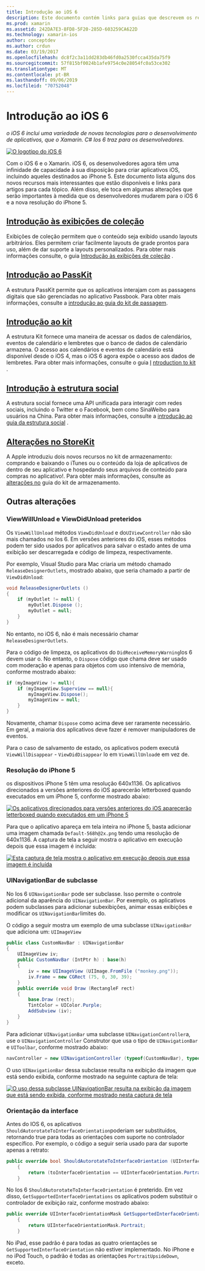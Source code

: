 ```yaml
---
title: Introdução ao iOS 6
description: Este documento contém links para guias que descrevem os recursos introduzidos no iOS 6. As exibições de coleção, PassKit, a estrutura social e as alterações em StoreKit são todas discutidas.
ms.prod: xamarin
ms.assetid: 242DA7E3-8FD8-5F20-285D-603259CA622D
ms.technology: xamarin-ios
author: conceptdev
ms.author: crdun
ms.date: 03/19/2017
ms.openlocfilehash: dc8f2c3a11dd283db46fd0a2530fcca435da75f9
ms.sourcegitcommit: 57f815bf0024b1afe9754c0e28054fc0a53ce302
ms.translationtype: MT
ms.contentlocale: pt-BR
ms.lasthandoff: 09/06/2019
ms.locfileid: "70752048"
---
```

# <a name="introduction-to-ios-6"></a>Introdução ao iOS 6

_o iOS 6 inclui uma variedade de novas tecnologias para o desenvolvimento de aplicativos, que o Xamarin. C# Ios 6 traz para os desenvolvedores._

[![](images/ios6-large.jpg "O logotipo do iOS 6")](images/ios6-large.jpg#lightbox)

Com o iOS 6 e o Xamarin. iOS 6, os desenvolvedores agora têm uma infinidade de capacidade à sua disposição para criar aplicativos iOS, incluindo aqueles destinados ao iPhone 5.
Este documento lista alguns dos novos recursos mais interessantes que estão disponíveis e links para artigos para cada tópico. Além disso, ele toca em algumas alterações que serão importantes à medida que os desenvolvedores mudarem para o iOS 6 e a nova resolução do iPhone 5.

## <a name="introduction-to-collection-viewsiosuser-interfacecontrolsuicollectionviewmd"></a>[Introdução às exibições de coleção](~/ios/user-interface/controls/uicollectionview.md)

Exibições de coleção permitem que o conteúdo seja exibido usando layouts arbitrários. Eles permitem criar facilmente layouts de grade prontos para uso, além de dar suporte a layouts personalizados. Para obter mais informações consulte, o guia [Introdução às exibições de coleção](~/ios/user-interface/controls/uicollectionview.md) [](~/ios/user-interface/controls/uicollectionview.md).

## <a name="introduction-to-passkitiosplatformpasskitmd"></a>[Introdução ao PassKit](~/ios/platform/passkit.md)

A estrutura PassKit permite que os aplicativos interajam com as passagens digitais que são gerenciadas no aplicativo Passbook. Para obter mais informações, consulte a [introdução ao guia do kit de passagem](~/ios/platform/passkit.md).

## <a name="introduction-to-eventkitiosplatformeventkitmd"></a>[Introdução ao kit](~/ios/platform/eventkit.md)

A estrutura Kit fornece uma maneira de acessar os dados de calendários, eventos de calendário e lembretes que o banco de dados de calendário armazena. O acesso aos calendários e eventos de calendário está disponível desde o iOS 4, mas o iOS 6 agora expõe o acesso aos dados de lembretes. Para obter mais informações, consulte o guia [I](~/ios/platform/eventkit.md) [ntroduction to kit](~/ios/platform/eventkit.md) .

## <a name="introduction-to-the-social-frameworkiosplatformsocial-frameworkmd"></a>[Introdução à estrutura social](~/ios/platform/social-framework.md)

A estrutura social fornece uma API unificada para interagir com redes sociais, incluindo o Twitter e o Facebook, bem como SinaWeibo para usuários na China. Para obter mais informações, consulte a [introdução ao guia da estrutura social](~/ios/platform/social-framework.md) .

## <a name="changes-to-storekitchanges-to-storekitmd"></a>[Alterações no StoreKit](changes-to-storekit.md)

A Apple introduziu dois novos recursos no kit de armazenamento: comprando e baixando o iTunes ou o conteúdo da loja de aplicativos de dentro de seu aplicativo e hospedando seus arquivos de conteúdo para compras no aplicativo!. Para obter mais informações, consulte as [alterações no](changes-to-storekit.md) guia do kit de armazenamento.

## <a name="other-changes"></a>Outras alterações

### <a name="viewwillunload-and-viewdidunload-deprecated"></a>ViewWillUnload e ViewDidUnload preteridos

Os `ViewWillUnload` métodos `ViewDidUnload` e do`UIViewController` não são mais chamados no Ios 6. Em versões anteriores do iOS, esses métodos podem ter sido usados por aplicativos para salvar o estado antes de uma exibição ser descarregada e código de limpeza, respectivamente.

Por exemplo, Visual Studio para Mac criaria um método chamado `ReleaseDesignerOutlets`, mostrado abaixo, que seria chamado a partir de `ViewDidUnload`:

```csharp
void ReleaseDesignerOutlets ()
{
    if (myOutlet != null) {
        myOutlet.Dispose ();
        myOutlet = null;
    }
}
```

No entanto, no iOS 6, não é mais necessário chamar `ReleaseDesignerOutlets`.   

Para o código de limpeza, os aplicativos do `DidReceiveMemoryWarning`Ios 6 devem usar o. No entanto, o `Dispose` código que chama deve ser usado com moderação e apenas para objetos com uso intensivo de memória, conforme mostrado abaixo:

```csharp
if (myImageView != null){
    if (myImageView.Superview == null){
        myImageView.Dispose();
        myImageView = null;
    }
}
```

Novamente, chamar `Dispose` como acima deve ser raramente necessário. Em geral, a maioria dos aplicativos deve fazer é remover manipuladores de eventos.

Para o caso de salvamento de estado, os aplicativos podem executá `ViewWillDisappear` - `ViewDidDisappear` lo em `ViewWillUnload`e em vez de.

### <a name="iphone-5-resolution"></a>Resolução do iPhone 5

os dispositivos iPhone 5 têm uma resolução 640x1136. Os aplicativos direcionados a versões anteriores do iOS aparecerão letterboxed quando executados em um iPhone 5, conforme mostrado abaixo:

 [![](images/01-letterboxed.png "Os aplicativos direcionados para versões anteriores do iOS aparecerão letterboxed quando executados em um iPhone 5")](images/01-letterboxed.png#lightbox)

Para que o aplicativo apareça em tela inteira no iPhone 5, basta adicionar uma imagem chamada `Default-568h@2x.png` tendo uma resolução de 640x1136. A captura de tela a seguir mostra o aplicativo em execução depois que essa imagem é incluída:

 [![](images/02-fullscreen.png "Esta captura de tela mostra o aplicativo em execução depois que essa imagem é incluída")](images/02-fullscreen.png#lightbox)

### <a name="subclassing-uinavigationbar"></a>UINavigationBar de subclasse

No Ios 6 `UINavigationBar` pode ser subclasse. Isso permite o controle adicional da aparência do `UINavigationBar`. Por exemplo, os aplicativos podem subclasses para adicionar subexibições, animar essas exibições e modificar os `UINavigationBar`limites do.

O código a seguir mostra um exemplo de uma subclasse `UINavigationBar` que adiciona um: `UIImageView`

```csharp
public class CustomNavBar : UINavigationBar
{
    UIImageView iv;
    public CustomNavBar (IntPtr h) : base(h)
    {
        iv = new UIImageView (UIImage.FromFile ("monkey.png"));
        iv.Frame = new CGRect (75, 0, 30, 39);
    }
    public override void Draw (RectangleF rect)
    {
        base.Draw (rect);
        TintColor = UIColor.Purple;
        AddSubview (iv);
    }
}
```

Para adicionar `UINavigationBar` uma subclasse `UINavigationController`a, use o `UINavigationController` Construtor que usa o tipo de `UINavigationBar` e `UIToolbar`, conforme mostrado abaixo:

```csharp
navController = new UINavigationController (typeof(CustomNavBar), typeof(UIToolbar));
```

O uso `UINavigationBar` dessa subclasse resulta na exibição da imagem que está sendo exibida, conforme mostrado na seguinte captura de tela:

 [![](images/03-navbar.png "O uso dessa subclasse UINavigationBar resulta na exibição da imagem que está sendo exibida, conforme mostrado nesta captura de tela")](images/03-navbar.png#lightbox)

### <a name="interface-orientation"></a>Orientação da interface

Antes do IOS 6, os aplicativos `ShouldAutorotateToInterfaceOrientation`poderiam ser substituídos, retornando true para todas as orientações com suporte no controlador específico. Por exemplo, o código a seguir seria usado para dar suporte apenas a retrato:

```csharp
public override bool ShouldAutorotateToInterfaceOrientation (UIInterfaceOrientation toInterfaceOrientation)
    {
        return (toInterfaceOrientation == UIInterfaceOrientation.Portrait);
    }
```

No Ios 6 `ShouldAutorotateToInterfaceOrientation` é preterido.
Em vez disso, `GetSupportedInterfaceOrientations` os aplicativos podem substituir o controlador de exibição raiz, conforme mostrado abaixo:

```csharp
public override UIInterfaceOrientationMask GetSupportedInterfaceOrientations ()
    {
        return UIInterfaceOrientationMask.Portrait;
    }
```

No iPad, esse padrão é para todas as quatro orientações se `GetSupportedInterfaceOrientation` não estiver implementado. No iPhone e no iPod Touch, o padrão é todas as orientações `PortraitUpsideDown`, exceto.
